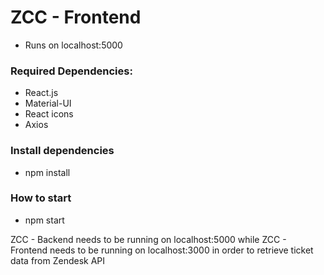 # ZCC - Frontend

- Runs on localhost:5000

### Required Dependencies:

- React.js
- Material-UI
- React icons
- Axios

### Install dependencies

- npm install

### How to start

- npm start

ZCC - Backend needs to be running on localhost:5000 while ZCC - Frontend needs to be running on localhost:3000 in order to retrieve ticket data from Zendesk API
